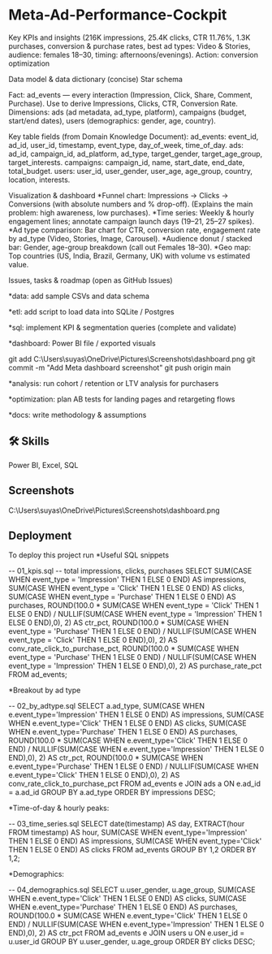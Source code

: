 # Meta-Ad-Performance-Cockpit

Key KPIs and insights (216K impressions, 25.4K clicks, CTR 11.76%, 1.3K purchases, conversion & purchase rates, best ad types: Video & Stories, audience: females 18–30, timing: afternoons/evenings). Action: conversion optimization

Data model & data dictionary (concise) Star schema

Fact: ad_events — every interaction (Impression, Click, Share, Comment, Purchase). Use to derive Impressions, Clicks, CTR, Conversion Rate. Dimensions: ads (ad metadata, ad_type, platform), campaigns (budget, start/end dates), users (demographics: gender, age, country).

Key table fields (from Domain Knowledge Document): ad_events: event_id, ad_id, user_id, timestamp, event_type, day_of_week, time_of_day. ads: ad_id, campaign_id, ad_platform, ad_type, target_gender, target_age_group, target_interests. campaigns: campaign_id, name, start_date, end_date, total_budget. users: user_id, user_gender, user_age, age_group, country, location, interests.

Visualization & dashboard *Funnel chart: Impressions → Clicks → Conversions (with absolute numbers and % drop-off). (Explains the main problem: high awareness, low purchases). *Time series: Weekly & hourly engagement lines; annotate campaign launch days (19–21, 25–27 spikes). *Ad type comparison: Bar chart for CTR, conversion rate, engagement rate by ad_type (Video, Stories, Image, Carousel). *Audience donut / stacked bar: Gender, age-group breakdown (call out Females 18–30). *Geo map: Top countries (US, India, Brazil, Germany, UK) with volume vs estimated value.

Issues, tasks & roadmap (open as GitHub Issues)

*data: add sample CSVs and data schema

*etl: add script to load data into SQLite / Postgres

*sql: implement KPI & segmentation queries (complete and validate)

*dashboard: Power BI file / exported visuals

git add C:\Users\suyas\OneDrive\Pictures\Screenshots\dashboard.png git commit -m "Add Meta dashboard screenshot" git push origin main

*analysis: run cohort / retention or LTV analysis for purchasers

*optimization: plan AB tests for landing pages and retargeting flows

*docs: write methodology & assumptions
## 🛠 Skills
Power BI, Excel, SQL


## Screenshots

C:\Users\suyas\OneDrive\Pictures\Screenshots\dashboard.png


## Deployment

To deploy this project run
*Useful SQL snippets

-- 01_kpis.sql
-- total impressions, clicks, purchases
SELECT 
  SUM(CASE WHEN event_type = 'Impression' THEN 1 ELSE 0 END) AS impressions,
  SUM(CASE WHEN event_type = 'Click' THEN 1 ELSE 0 END) AS clicks,
  SUM(CASE WHEN event_type = 'Purchase' THEN 1 ELSE 0 END) AS purchases,
  ROUND(100.0 * SUM(CASE WHEN event_type = 'Click' THEN 1 ELSE 0 END) / NULLIF(SUM(CASE WHEN event_type = 'Impression' THEN 1 ELSE 0 END),0), 2) AS ctr_pct,
  ROUND(100.0 * SUM(CASE WHEN event_type = 'Purchase' THEN 1 ELSE 0 END) / NULLIF(SUM(CASE WHEN event_type = 'Click' THEN 1 ELSE 0 END),0), 2) AS conv_rate_click_to_purchase_pct,
  ROUND(100.0 * SUM(CASE WHEN event_type = 'Purchase' THEN 1 ELSE 0 END) / NULLIF(SUM(CASE WHEN event_type = 'Impression' THEN 1 ELSE 0 END),0), 2) AS purchase_rate_pct
FROM ad_events;

*Breakout by ad type 

-- 02_by_adtype.sql
SELECT a.ad_type,
  SUM(CASE WHEN e.event_type='Impression' THEN 1 ELSE 0 END) AS impressions,
  SUM(CASE WHEN e.event_type='Click' THEN 1 ELSE 0 END) AS clicks,
  SUM(CASE WHEN e.event_type='Purchase' THEN 1 ELSE 0 END) AS purchases,
  ROUND(100.0 * SUM(CASE WHEN e.event_type='Click' THEN 1 ELSE 0 END) / NULLIF(SUM(CASE WHEN e.event_type='Impression' THEN 1 ELSE 0 END),0), 2) AS ctr_pct,
  ROUND(100.0 * SUM(CASE WHEN e.event_type='Purchase' THEN 1 ELSE 0 END) / NULLIF(SUM(CASE WHEN e.event_type='Click' THEN 1 ELSE 0 END),0), 2) AS conv_rate_click_to_purchase_pct
FROM ad_events e
JOIN ads a ON e.ad_id = a.ad_id
GROUP BY a.ad_type
ORDER BY impressions DESC;

*Time-of-day & hourly peaks:

-- 03_time_series.sql
SELECT date(timestamp) AS day,
       EXTRACT(hour FROM timestamp) AS hour,
       SUM(CASE WHEN event_type='Impression' THEN 1 ELSE 0 END) AS impressions,
       SUM(CASE WHEN event_type='Click' THEN 1 ELSE 0 END) AS clicks
FROM ad_events
GROUP BY 1,2
ORDER BY 1,2;

*Demographics:

-- 04_demographics.sql
SELECT u.user_gender,
       u.age_group,
       SUM(CASE WHEN e.event_type='Click' THEN 1 ELSE 0 END) AS clicks,
       SUM(CASE WHEN e.event_type='Purchase' THEN 1 ELSE 0 END) AS purchases,
       ROUND(100.0 * SUM(CASE WHEN e.event_type='Click' THEN 1 ELSE 0 END) / NULLIF(SUM(CASE WHEN e.event_type='Impression' THEN 1 ELSE 0 END),0), 2) AS ctr_pct
FROM ad_events e
JOIN users u ON e.user_id = u.user_id
GROUP BY u.user_gender, u.age_group
ORDER BY clicks DESC;
